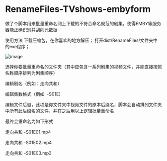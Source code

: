 # RenameFiles-TVshows-embyform
做了个脚本用来批量重命名网上下载的不符合命名规范的剧集，使得EMBY等服务器能正确识别并刮削元数据


使用方法
下载压缩包，在你喜欢的地方解压；
打开dist/RenameFiles/文件夹中的exe程序；

![image](https://github.com/baiqy0/RenameFiles-TVshows-embyform/assets/88624207/793ee05e-f16e-42d4-a8b2-77d9784215f3)

选择你要批量重命名的文件夹（其中应包含一系列剧集的视频文件，并能直接按照名称顺序排列为剧集顺序）

编辑剧名（例如：走向共和）

编辑集数格式（例如: -S01E）

编辑文件后缀，此项是你文件夹中视频文件的原本后缀名，脚本会自动排列文件夹中所有此后缀名的文件，并在之后用以上逻辑批量重命名



最终会重命名为如下形式

走向共和 -S01E01.mp4

走向共和 -S01E02.mp4

走向共和 -S01E03.mp3
